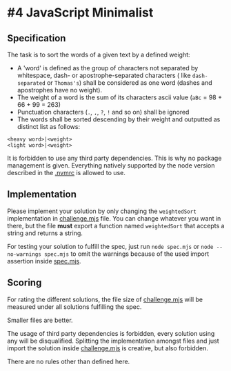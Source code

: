# #4 JavaScript Minimalist

## Specification

The task is to sort the words of a given text by a defined weight:

* A 'word' is defined as the group of characters not separated by whitespace, dash- or apostrophe-separated characters (
  like `dash-separated` or `Thomas's`) shall be considered as one word (dashes and apostrophes have no weight).
* The weight of a word is the sum of its characters ascii value (`aBc` = 98 + 66 + 99 = 263)
* Punctuation characters (`.`, `,`, `?`, `!` and so on) shall be ignored
* The words shall be sorted descending by their weight and outputted as distinct list as follows:

```text
<heavy word>|<weight>
<light word>|<weight>
```

It is forbidden to use any third party dependencies. This is why no package management is given. Everything natively
supported by the node version described in the [.nvmrc](.nvmrc) is allowed to use.

## Implementation

Please implement your solution by only changing the `weightedSort` implementation in [challenge.mjs](challenge.mjs)
file. You can change whatever you want in there, but the file **must** export a function named `weightedSort` that
accepts a string and returns a string.

For testing your solution to fulfill the spec, just run `node spec.mjs` or `node --no-warnings spec.mjs` to omit the
warnings because of the used import assertion inside [spec.mjs](spec.mjs).

## Scoring

For rating the different solutions, the file size of [challenge.mjs](challenge.mjs) will be measured under all solutions
fulfilling the spec.

Smaller files are better.

The usage of third party dependencies is forbidden, every solution using any will be disqualified.
Splitting the implementation amongst files and just import the solution inside [challenge.mjs](challenge.mjs) is
creative, but also forbidden.

There are no rules other than defined here.
